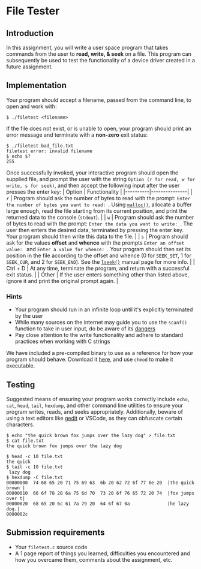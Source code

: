 # File Tester

## Introduction
In this assignment, you will write a user space program that takes commands from the user to **read, write, & seek** on a file. This program can subsequently be used to test the functionality of a device driver created in a future assignment.

## Implementation
Your program should accept a filename, passed from the command line, to open and work with:
```
$ ./filetest <filename>
```
If the file does not exist, or is unable to open, your program should print an error message and terminate with a **non-zero** exit status:
```
$ ./filetest bad_file.txt
filetest error: invalid filename
$ echo $?
255
```

Once successfully invoked, your interactive program should open the supplied file, and prompt the user with the string `Option (r for read, w for write, s for seek)`, and then accept the following input after the user presses the enter key:
| Option   | Functionality |
|----------|---------------|
| `r`      | Program should ask the number of bytes to read with the prompt: `Enter the number of bytes you want to read: `. Using [`malloc()`](https://man7.org/linux/man-pages/man3/free.3.html), allocate a buffer large enough, read the file starting from its current position, and print the returned data to the console (`stdout`). |
| `w`      | Program should ask the number of bytes to read with the prompt: `Enter the data you want to write: `. The user then enters the desired data, terminated by pressing the enter key. Your program should then write this data to the file. |
| `s`      | Program should ask for the values **offset** and **whence** with the prompts `Enter an offset value: ` and `Enter a value for whence: `. Your program should then set its position in the file according to the offset and whence (0 for `SEEK_SET`, 1 for `SEEK_CUR`, and 2 for `SEEK_END`). See the [`lseek()`](https://man7.org/linux/man-pages/man2/lseek.2.html) manual page for more info. |
| Ctrl + D | At any time, terminate the program, and return with a successful exit status. |
| Other    | If the user enters something other than listed above, ignore it and print the original prompt again. |

### Hints
- Your program should run in an infinite loop until it's explicitly terminated by the user
- While many sources on the internet may guide you to use the `scanf()` function to take in user input, do be aware of its [dangers](https://www.sekrit.de/webdocs/c/beginners-guide-away-from-scanf.html)
- Pay close attention to the write functionality and adhere to standard practices when working with C strings

We have included a pre-compiled binary to use as a reference for how your program should behave. Download it [here](sample_filetest), and use `chmod` to make it executable.

## Testing
Suggested means of ensuring your program works correctly include `echo`, `cat`, `head`, `tail`, `hexdump`, and other command line utilities to ensure your program writes, reads, and seeks appropriately. Additionally, beware of using a text editors like [gedit](https://en.wikipedia.org/wiki/Gedit) or VSCode, as they can obfuscate certain characters.

```
$ echo "the quick brown fox jumps over the lazy dog" > file.txt
$ cat file.txt
the quick brown fox jumps over the lazy dog

$ head -c 10 file.txt
the quick
$ tail -c 10 file.txt
 lazy dog
$ hexdump -C file.txt
00000000  74 68 65 20 71 75 69 63  6b 20 62 72 6f 77 6e 20  |the quick brown |
00000010  66 6f 78 20 6a 75 6d 70  73 20 6f 76 65 72 20 74  |fox jumps over t|
00000020  68 65 20 6c 61 7a 79 20  64 6f 67 0a              |he lazy dog.|
0000002c
```

## Submission requirements
- Your `filetest.c` source code
- A 1 page report of things you learned, difficulties you encountered and how you overcame them, comments about the assignment, etc.
